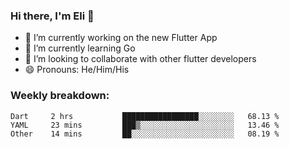 ### Hi there, I'm Eli 👋
- 🔭 I’m currently working on the new Flutter App
- 🌱 I’m currently learning Go
- 🦄 I’m looking to collaborate with other flutter developers
- 😄 Pronouns: He/Him/His

### Weekly breakdown:
<!--START_SECTION:waka-->

```text
Dart     2 hrs           █████████████████░░░░░░░░   68.13 %
YAML     23 mins         ███▒░░░░░░░░░░░░░░░░░░░░░   13.46 %
Other    14 mins         ██░░░░░░░░░░░░░░░░░░░░░░░   08.19 %
```

<!--END_SECTION:waka-->
